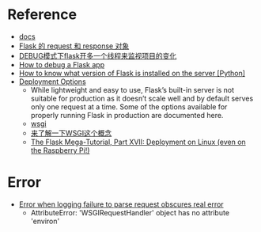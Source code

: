 # Reference
 - [docs](http://flask.pocoo.org/docs/0.10/)
 - [Flask 的 request 和 response 对象](http://my.oschina.net/lionets/blog/410973)
 - [DEBUG模式下flask开多一个线程来监视项目的变化](https://segmentfault.com/q/1010000000446372)
 - [How to debug a Flask app](http://stackoverflow.com/questions/17309889/how-to-debug-a-flask-app)
 - [How to know what version of Flask is installed on the server [Python]](http://code.runnable.com/Uh-p2A7SSQIsAAAz/how-to-know-what-version-of-flask-is-installed-on-the-server-for-python)
 - [Deployment Options](http://flask.pocoo.org/docs/0.11/deploying/)
    - While lightweight and easy to use, Flask’s built-in server is not suitable for production as it doesn’t scale well and by default serves only one request at a time. Some of the options available for properly running Flask in production are documented here.
    - [wsgi](http://baike.baidu.com/link?url=vk7E43Eu_G1ck4VFZF-znTAgKNkJ1ZY3NGXjhLUpyQiLFfdeAoCjf2jiv7CCOeQ_5Cqu1wYfa32lybatSwHQV_)
    - [来了解一下WSGI这个概念](http://www.nowamagic.net/academy/detail/1330310)
    - [The Flask Mega-Tutorial, Part XVII: Deployment on Linux (even on the Raspberry Pi!)](http://blog.miguelgrinberg.com/post/the-flask-mega-tutorial-part-xvii-deployment-on-linux-even-on-the-raspberry-pi)
# Error
 - [Error when logging failure to parse request obscures real error](https://github.com/mitsuhiko/werkzeug/issues/832)
    - AttributeError: 'WSGIRequestHandler' object has no attribute 'environ'